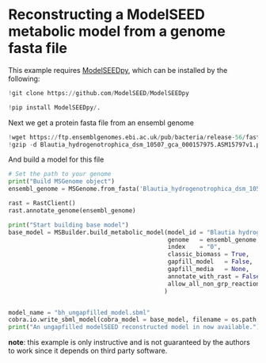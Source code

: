 # Reconstructing a ModelSEED metabolic model from a genome fasta file



This example requires [ModelSEEDpy](https://github.com/ModelSEED/ModelSEEDpy), which can be installed by the following:



```python
!git clone https://github.com/ModelSEED/ModelSEEDpy

!pip install ModelSEEDpy/.
```

Next we get a protein fasta file from an ensembl genome

```python
!wget https://ftp.ensemblgenomes.ebi.ac.uk/pub/bacteria/release-56/fasta/bacteria_119_collection/blautia_hydrogenotrophica_dsm_10507_gca_000157975/pep/Blautia_hydrogenotrophica_dsm_10507_gca_000157975.ASM15797v1.pep.all.fa.gz
!gzip -d Blautia_hydrogenotrophica_dsm_10507_gca_000157975.ASM15797v1.pep.all.fa.gz
```



And build a model for this file



```python
# Set the path to your genome
print("Build MSGenome object")
ensembl_genome = MSGenome.from_fasta('Blautia_hydrogenotrophica_dsm_10507_gca_000157975.ASM15797v1.pep.all.fa', split = ' ')

rast = RastClient()
rast.annotate_genome(ensembl_genome)

print("Start building base model")
base_model = MSBuilder.build_metabolic_model(model_id = "Blautia hydrogenotrophica DSM 10507", 
                                             genome   = ensembl_genome, 
                                             index    = "0",
                                             classic_biomass = True, 
                                             gapfill_model   = False, 
                                             gapfill_media   = None, 
                                             annotate_with_rast = False,
                                             allow_all_non_grp_reactions = True
                                            )


model_name = "bh_ungapfilled_model.sbml"
cobra.io.write_sbml_model(cobra_model = base_model, filename = os.path.join('DNNGIOR', 'files', 'models', model_name))
print("An ungapfilled modelSEED reconstructed model in now available.")
```

**note**: this example is only instructive and is not guaranteed by the authors to work since it depends on third party software.